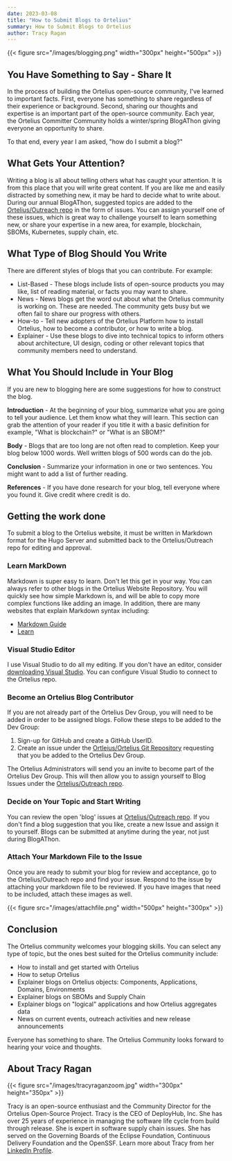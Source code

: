 ```yaml
---
date: 2023-03-08
title: "How to Submit Blogs to Ortelius"
summary: How to Submit Blogs to Ortelius
author: Tracy Ragan
---
```


{{< figure src="/images/blogging.png" width="300px" height="500px" >}}

## You Have Something to Say - Share It

In the process of building the Ortelius open-source community, I've learned to important facts. First, everyone has something to share regardless of their experience or background. Second, sharing our thoughts and expertise is an important part of the open-source community. Each year, the Ortelius Committer Community holds a winter/spring BlogAThon giving everyone an opportunity to share.

To that end, every year I am asked, "how do I submit a blog?" 

## What Gets Your Attention?

Writing a blog is all about telling others what has caught your attention. It is from this place that you will write great content. If you are like me and easily distracted by something new, it may be hard to decide what to write about. During our annual BlogAThon, suggested topics are added to the [Ortelius/Outreach repo](https://github.com/ortelius/outreach/issues) in the form of issues. You can assign yourself one of these issues, which is great way to challenge yourself to learn something new, or share your expertise in a new area, for example, blockchain, SBOMs, Kubernetes, supply chain, etc. 

## What Type of Blog Should You Write

There are different styles of blogs that you can contribute. For example:

- List-Based - These blogs include lists of open-source products you may like, list of reading material, or facts you may want to share.
- News - News blogs get the word out about what the Ortelius community is working on. These are needed. The community gets busy but we often fail to share our progress with others. 
- How-to - Tell new adopters of the Ortelius Platform how to install Ortelius, how to become a contributor, or how to write a blog. 
- Explainer - Use these blogs to dive into technical topics to inform others about architecture, UI design, coding or other relevant topics that community members need to understand.


## What You Should Include in Your Blog

If you are new to blogging here are some suggestions for how to construct the blog.

**Introduction** - At the beginning of your blog, summarize what you are going to tell your audience. Let them know what they will learn. This section can grab the attention of your reader if you title it with a basic definition for example, "What is blockchain?" or "What is an SBOM?"

**Body** - Blogs that are too long are not often read to completion. Keep your blog below 1000 words. Well written blogs of 500 words can do the job. 

**Conclusion** - Summarize your information in one or two sentences. You might want to add a list of further reading. 

**References** - If you have done research for your blog, tell everyone where you found it. Give credit where credit is do.

## Getting the work done

To submit a blog to the Ortelius website, it must be written in Markdown format for the Hugo Server and submitted back to the Ortelius/Outreach repo for editing and approval. 

### Learn MarkDown

Markdown is super easy to learn. Don't let this get in your way. You can always refer to other blogs in the Ortelius Website Repository. You will quickly see how simple Markdown is, and will be able to copy more complex functions like adding an image. In addition, there are many websites that explain Markdown syntax including:

- [Markdown Guide](https://www.markdownguide.org/tools/hugo/)
- [Learn](https://learn.netlify.app/en/cont/markdown/)

### Visual Studio Editor

I use Visual Studio to do all my editing. If you don't have an editor, consider [downloading Visual Studio](https://visualstudio.microsoft.com/downloads/). You can configure Visual Studio to connect to the Ortelius repo.

### Become an Ortelius Blog Contributor

If you are not already part of the Ortelius Dev Group, you will need to be added in order to be assigned blogs. Follow these steps to be added to the Dev Group:

1) Sign-up for GitHub and create a GitHub UserID.
2) Create an issue under the [Ortleius/Ortelius Git Repository](https://github.com/ortelius/ortelius/issues/new) requesting that you be added to the Ortelius Dev Group. 

The Ortelius Administrators will send you an invite to become part of the Ortelius Dev Group. This will then allow you to assign yourself to Blog Issues under the [Ortelius/Outreach repo](https://github.com/ortelius/outreach/issues).

### Decide on Your Topic and Start Writing

You can review the open 'blog' issues at [Ortelius/Outreach repo](https://github.com/ortelius/outreach/issues). If you don't find a blog suggestion that you like, create a new Issue and assign it to yourself. Blogs can be submitted at anytime during the year, not just during BlogAThon. 

### Attach Your Markdown File to the Issue

Once you are ready to submit your blog for review and acceptance, go to the Ortelius/Outreach repo and find your issue. Respond to the issue by attaching your markdown file to be reviewed. If you have images that need to be included, attach these images as well. 

{{< figure src="/images/attachfile.png" width="500px" height="300px" >}}

## Conclusion

The Ortelius community welcomes your blogging skills. You can select any type of topic, but the ones best suited for the Ortelius community include:

- How to install and get started with Ortelius
- How to setup Ortelius
- Explainer blogs on Ortelius objects: Components, Applications, Domains, Environments
- Explainer blogs on SBOMs and Supply Chain
- Explainer blogs on "logical" applications and how Ortelius aggregates data
- News on current events, outreach activities and new release announcements 

Everyone has something to share. The Ortelius Community looks forward to hearing your voice and thoughts. 

## About Tracy Ragan

{{< figure src="/images/tracyraganzoom.jpg" width="300px" height="350px" >}}

Tracy is an open-source enthusiast and the Community Director for the Ortelius Open-Source Project. Tracy is the CEO of DeployHub, Inc. She has over 25 years of experience in managing the software life cycle from build through release. She is expert in software supply chain issues. She has served on the Governing Boards of the Eclipse Foundation, Continuous Delivery Foundation and the OpenSSF. Learn more about Tracy from her [LinkedIn Profile](https://www.linkedin.com/in/tracy-ragan-oms/). 






